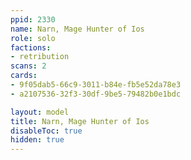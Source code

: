 ```yaml
---
ppid: 2330
name: Narn, Mage Hunter of Ios
role: solo
factions:
- retribution
scans: 2
cards:
- 9f05dab5-66c9-3011-b84e-fb5e52da78e3
- a2107536-32f3-30df-9be5-79482b0e1bdc

layout: model
title: Narn, Mage Hunter of Ios
disableToc: true
hidden: true
---
```

